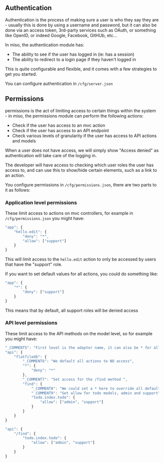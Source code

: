## Authentication

Authentication is the process of making sure a user is who they say they are - usually this is done by using a username and password, but it can also be done via an access token, 3rd-party services such as OAuth, or something like OpenID, or indeed Google, Facebook, GitHUb, etc...

In miso, the authentication module has:

* The ability to see if the user has logged in (ie: has a session)
* The ability to redirect to a login page if they haven't logged in

This is quite configurable and flexible, and it comes with a few strategies to get you started.

You can configure authentication in `/cfg/server.json`

## Permissions

permissions is the act of limiting access to certain things within the system - in miso, the permissions module can perform the following actions:

* Check if the user has access to an mvc action
* Check if the user has access to an API endpoint
* Check various levels of granularity if the user has access to API actions and models

When a user does not have access, we will simply show "Access denied" as authentication will take care of the logging in.

The developer will have access to checking which user roles the user has access to, and can use this to show/hide certain elements, such as a link to an action.

You configure permissions in `/cfg/permissions.json`, there are two parts to it as follows:

### Application level permissions

These limit access to actions on mvc controllers, for example in `/cfg/permissions.json` you might have:

```javascript
"app": {
	"hello.edit": {
		"deny": "*",
		"allow": ["support"]
	}
}
```

This will limit access to the `hello.edit` action to only be accessed by users that have the "support" role.

If you want to set default values for all actions, you could do something like:

```javascript
"app": {
	"*": {
		"deny": ["support"]
	}
}
```

This means that by default, all support roles will be denied access

### API level permissions

These limit access to the API methods on the model level, so for example you might have:

```javascript
"_COMMENT5": "First level is the adaptor name, it can also be * for all adaptors",
"api": {
	"flatfiledb": {
		"_COMMENT6": "We default all actions to NO access",
		"*": {
			"deny": "*"
		},
		"_COMMENT7": "Set access for the /find method ",
		"find": {
			"_COMMENT8": "We could set a * here to override all defaults for the find action",
			"_COMMENT9": "Set allow for todo models, admin and support",
			"todo.index.todo": {
				"allow": ["admin", "support"]
			}
		}
	}
}
```

```javascript
"api": {
	"/find": {
		"todo.index.todo": {
			"allow": ["admin", "support"]
		}
	}
}
```